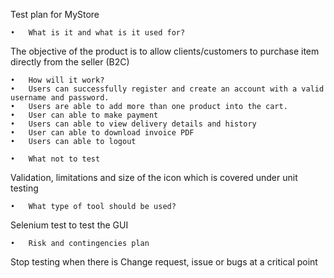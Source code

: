  Test plan for MyStore

	•	What is it and what is it used for?
The objective of the product is to allow clients/customers to purchase item directly from the seller (B2C)

	•	How will it work?
	•	Users can successfully register and create an account with a valid username and password.
	•	Users are able to add more than one product into the cart.
	•	User can able to make payment
	•	Users can able to view delivery details and history
	•	User can able to download invoice PDF
	•	Users can able to logout

	•	What not to test
Validation, limitations and size of the icon which is covered under unit testing

	•	What type of tool should be used?
Selenium test to test the GUI


	•	Risk and contingencies plan
Stop testing when there is Change request, issue or bugs at a critical point
